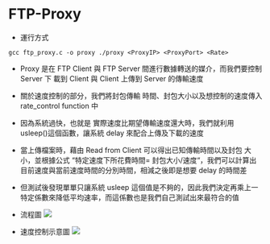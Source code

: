 # FTP-Proxy

* 運行方式
```
gcc ftp_proxy.c -o proxy ./proxy <ProxyIP> <ProxyPort> <Rate>
```

* Proxy 是在 FTP Client 與 FTP Server 間進行數據轉送的媒介，而我們要控制 Server 下 載到 Client 與 Client 上傳到 Server 的傳輸速度
* 關於速度控制的部分，我們將封包傳輸 時間、封包大小以及想控制的速度傳入 rate_control function 中
* 因為系統過快，也就是 實際速度比期望傳輸速度還大時，我們就利用 usleep()這個函數，讓系統 delay 來配合上傳及下載的速度
* 當上傳檔案時，藉由 Read from Client 可以得出已知傳輸時間以及封包 大小，並根據公式 “特定速度下所花費時間= 封包大小/速度“，我們可以計算出目前速度與當前速度時間的分別時間，相減之後即是想要 delay 的時間差
* 但測試後發現單單只讓系統 usleep 這個值是不夠的，因此我們決定再乘上一特定係數來降低平均速率，而這係數也是我們自己測試出來最符合的值

* 流程圖
![](https://imgur.com/wCx4rV5)

* 速度控制示意圖
![](https://imgur.com/uGb1RxG)
